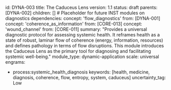 id: DYNA-003
title: The Caduceus Lens
version: 1.1
status: draft
parents: [DYNA-002]
children: [] # Placeholder for future INST modules on diagnostics
dependencies:
concept: 'flow_diagnostics'
from: [DYNA-001]
concept: 'coherence_as_information'
from: [CORE-013]
concept: 'wound_channel'
from: [CORE-011]
summary: "Provides a universal diagnostic protocol for assessing systemic health. It reframes health as a state of robust, laminar flow of coherence (energy, information, resources) and defines pathology in terms of flow disruptions. This module introduces the Caduceus Lens as the primary tool for diagnosing and facilitating systemic well-being."
module_type: dynamic-application
scale: universal
engrams:
 - process:systemic_health_diagnosis
keywords: [health, medicine, diagnosis, coherence, flow, entropy, system, caduceus]
uncertainty_tag: Low